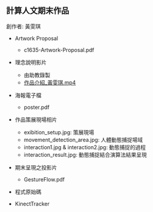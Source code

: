 ## 計算人文期末作品
創作者: 黃雯琪 

* Artwork Proposal
  * c1635-Artwork-Proposal.pdf

* 理念說明影片 
  * 由助教錄製
  * [作品介紹_黃雯琪.mp4](https://drive.google.com/file/d/1YFOTTzQTgjDRBU5U8ZtUNeh-BGXD_wPW/view?usp=sharing/)
  
* 海報電子檔
  * poster.pdf 

* 作品策展現場相片
  * exibition_setup.jpg: 策展現場
  * movement_detection_area.jpg: 人體動態捕捉場域
  * interaction1.jpg & interaction2.jpg: 動態捕捉的過程
  * interaction_result.jpg: 動態捕捉結合演算法結果呈現

* 期末呈現之投影片
  * GestureFlow.pdf

* 程式原始碼
 * KinectTracker

